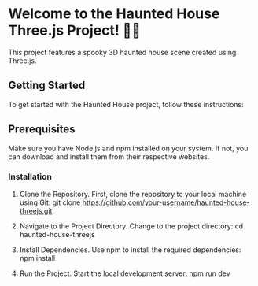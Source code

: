 # Welcome to the Haunted House Three.js Project! 🎃👻 

This project features a spooky 3D haunted house scene created using Three.js. 

## Getting Started
To get started with the Haunted House project, follow these instructions:

## Prerequisites
Make sure you have Node.js and npm installed on your system. If not, you can download and install them from their respective websites.

### Installation
1. Clone the Repository. First, clone the repository to your local machine using Git:
  git clone https://github.com/your-username/haunted-house-threejs.git

2. Navigate to the Project Directory. Change to the project directory:
  cd haunted-house-threejs

3. Install Dependencies. Use npm to install the required dependencies:
  npm install

4. Run the Project. Start the local development server:
  npm run dev

